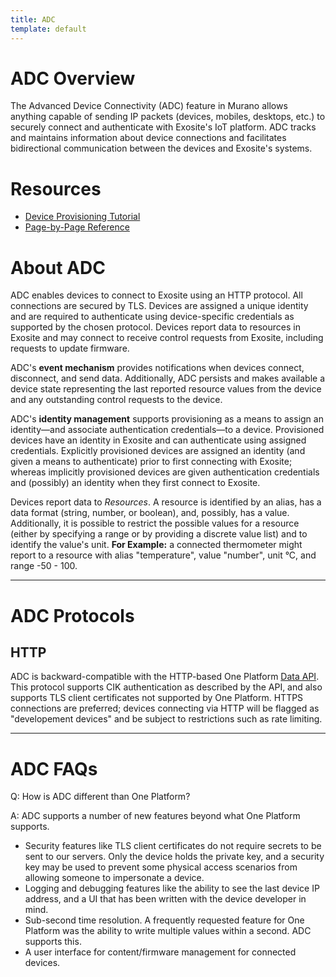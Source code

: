 ```yaml
---
title: ADC
template: default
---
```


# ADC Overview

The Advanced Device Connectivity (ADC) feature in Murano allows anything capable
of sending IP packets (devices, mobiles, desktops, etc.) to securely connect
and authenticate with Exosite's IoT platform. ADC tracks and maintains information
about device connections and facilitates bidirectional communication between
the devices and Exosite's systems.

# Resources
* [Device Provisioning Tutorial](/tutorials/provisioning/)
* [Page-by-Page Reference](/reference/ui/advanced-device-connectivity/)

# About ADC

ADC enables devices to connect to Exosite using an 
HTTP protocol. All connections are secured by TLS.
Devices are assigned a unique identity and are required to authenticate using
device-specific credentials as supported by the chosen protocol. Devices report
data to resources in Exosite and may connect to receive control requests from Exosite,
including requests to update firmware.

ADC's **event mechanism** provides notifications when devices connect,
disconnect, and send data. Additionally, ADC persists and makes available a
device state representing the last reported resource values from the device and
any outstanding control requests to the device.

ADC's **identity management** supports provisioning as a means to assign an
identity—and associate authentication credentials—to a device.
Provisioned devices have an identity in Exosite and can authenticate using
assigned credentials. Explicitly provisioned devices are assigned an identity
(and given a means to authenticate) prior to first connecting with Exosite;
whereas implicitly provisioned devices are given authentication credentials and
(possibly) an identity when they first connect to Exosite.

Devices report data to *Resources*. A resource is identified by an alias, has a
data format (string, number, or boolean), and, possibly, has a value.
Additionally, it is possible to restrict the possible values for a resource
(either by specifying a range or by providing a discrete value list) and to
identify the value's unit. 
**For Example:** a connected thermometer might report
to a resource with alias "temperature", value "number", unit °C, and range -50 - 100.

--------------------------------------------------------------------------------

# ADC Protocols

## HTTP

ADC is backward-compatible with the HTTP-based One Platform [Data API](http://docs.exosite.com/reference/products/device-api/http/). This protocol 
supports CIK authentication as described by the API, and also supports TLS client
certificates not supported by One Platform. HTTPS connections are preferred; devices 
connecting via HTTP will be flagged as "developement devices" and be subject to 
restrictions such as rate limiting.

--------------------------------------------------------------------------------

# ADC FAQs

Q: How is ADC different than One Platform?

A: ADC supports a number of new features beyond what One Platform supports.

- Security features like TLS client certificates do not require secrets to be sent to our servers. Only the device holds the private key, and a security key may be used to prevent some physical access scenarios from allowing someone to impersonate a device.
- Logging and debugging features like the ability to see the last device IP address, and a UI that has been written with the device developer in mind.
- Sub-second time resolution. A frequently requested feature for One Platform was the ability to write multiple values within a second. ADC supports this.
- A user interface for content/firmware management for connected devices.

